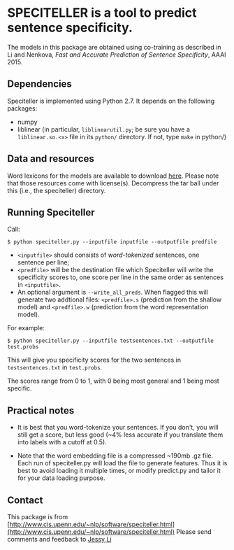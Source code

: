 # SPECITELLER is a tool to predict sentence specificity.

The models in this package are obtained using co-training as described in Li and Nenkova, *Fast and Accurate Prediction of Sentence Specificity*, AAAI 2015.

## Dependencies

Speciteller is implemented using Python 2.7. It depends on the following packages:

- numpy
- liblinear (in particular, `liblinearutil.py`; be sure you have a `liblinear.so.<x>` file in its `python/` directory. If not, type `make` in python/)

## Data and resources

Word lexicons for the models are available to download [here](www.cis.upenn.edu/~nlp/software/speciteller.html). Please note that those resources come with license(s). Decompress the tar ball under this (i.e., the speciteller) directory.

## Running Speciteller

Call:
```
$ python speciteller.py --inputfile inputfile --outputfile predfile
```

- `<inputfile>` should consists of *word-tokenized* sentences, one sentence per line;
- `<predfile>` will be the destination file which Speciteller will write the specificity scores to, one score per line in the same order as sentences in `<inputfile>`.
- An optional argument is `--write_all_preds`. When flagged this will generate two addtional files: `<predfile>.s` (prediction from the shallow model) and `<predfile>.w` (prediction from the word representation model).

For example:
```
$ python speciteller.py --inputfile testsentences.txt --outputfile test.probs
```
This will give you specificity scores for the two sentences in `testsentences.txt` in `test.probs`.

The scores range from 0 to 1, with 0 being most general and 1 being most specific.

## Practical notes
- It is best that you word-tokenize your sentences. If you don't, you will still get a score, but less good (~4% less accurate if you translate them into labels with a cutoff at 0.5).

- Note that the word embedding file is a compressed ~190mb .gz file. Each run of speciteller.py will load the file to generate features. Thus it is best to avoid loading it multiple times, or modify predict.py and tailor it for your data loading purpose.

## Contact
This package is from [http://www.cis.upenn.edu/~nlp/software/speciteller.html](http://www.cis.upenn.edu/~nlp/software/speciteller.html)
Please send comments and feedback to [Jessy Li](mailto:ljunyi@seas.upenn.edu)
